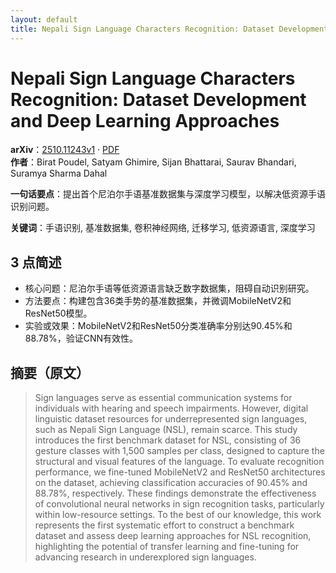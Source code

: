```yaml
---
layout: default
title: Nepali Sign Language Characters Recognition: Dataset Development and Deep Learning Approaches
---
```


# Nepali Sign Language Characters Recognition: Dataset Development and Deep Learning Approaches
**arXiv**：[2510.11243v1](https://arxiv.org/abs/2510.11243) · [PDF](https://arxiv.org/pdf/2510.11243.pdf)  
**作者**：Birat Poudel, Satyam Ghimire, Sijan Bhattarai, Saurav Bhandari, Suramya Sharma Dahal  

**一句话要点**：提出首个尼泊尔手语基准数据集与深度学习模型，以解决低资源手语识别问题。

**关键词**：手语识别, 基准数据集, 卷积神经网络, 迁移学习, 低资源语言, 深度学习

## 3 点简述
- 核心问题：尼泊尔手语等低资源语言缺乏数字数据集，阻碍自动识别研究。
- 方法要点：构建包含36类手势的基准数据集，并微调MobileNetV2和ResNet50模型。
- 实验或效果：MobileNetV2和ResNet50分类准确率分别达90.45%和88.78%，验证CNN有效性。

## 摘要（原文）

> Sign languages serve as essential communication systems for individuals with
> hearing and speech impairments. However, digital linguistic dataset resources
> for underrepresented sign languages, such as Nepali Sign Language (NSL), remain
> scarce. This study introduces the first benchmark dataset for NSL, consisting
> of 36 gesture classes with 1,500 samples per class, designed to capture the
> structural and visual features of the language. To evaluate recognition
> performance, we fine-tuned MobileNetV2 and ResNet50 architectures on the
> dataset, achieving classification accuracies of 90.45% and 88.78%,
> respectively. These findings demonstrate the effectiveness of convolutional
> neural networks in sign recognition tasks, particularly within low-resource
> settings. To the best of our knowledge, this work represents the first
> systematic effort to construct a benchmark dataset and assess deep learning
> approaches for NSL recognition, highlighting the potential of transfer learning
> and fine-tuning for advancing research in underexplored sign languages.

